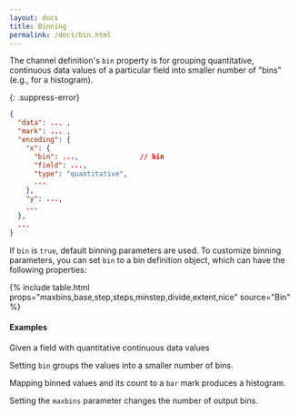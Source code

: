 ```yaml
---
layout: docs
title: Binning
permalink: /docs/bin.html
---
```


The channel definition's `bin` property is for grouping quantitative, continuous data values of a particular field into smaller number of "bins" (e.g., for a histogram).

{: .suppress-error}
```json
{
  "data": ... ,
  "mark": ... ,
  "encoding": {
    "x": {
      "bin": ...,               // bin
      "field": ...,
      "type": "quantitative",
      ...
    },
    "y": ...,
    ...
  },
  ...
}
```

If `bin` is `true`, default binning parameters are used. To customize binning parameters, you can set `bin` to a bin definition object, which can have the following properties:


{% include table.html props="maxbins,base,step,steps,minstep,divide,extent,nice" source="Bin" %}


#### Examples

Given a field with quantitative continuous data values

<div class='vl-example' data-name='point_1d'></div>

Setting `bin` groups the values into a smaller number of bins.

<div class='vl-example' data-name='point_1d_bin'></div>

Mapping binned values and its count to a `bar` mark produces a histogram.

<div class='vl-example' data-name='histogram'></div>


Setting the `maxbins` parameter changes the number of output bins.

<div class='vl-example' data-name='histogram_bin_change'></div>